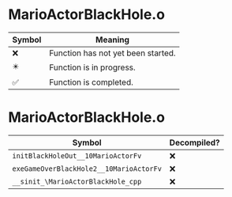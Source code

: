 # MarioActorBlackHole.o
| Symbol | Meaning 
| ------------- | ------------- 
| :x: | Function has not yet been started. 
| :eight_pointed_black_star: | Function is in progress. 
| :white_check_mark: | Function is completed. 


# MarioActorBlackHole.o
| Symbol | Decompiled? |
| ------------- | ------------- |
| `initBlackHoleOut__10MarioActorFv` | :x: |
| `exeGameOverBlackHole2__10MarioActorFv` | :x: |
| `__sinit_\MarioActorBlackHole_cpp` | :x: |
